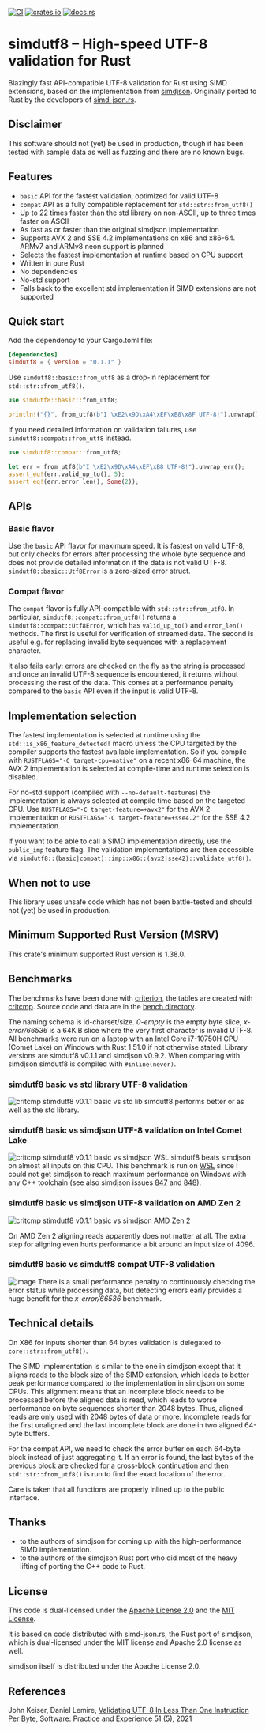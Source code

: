 [![CI](https://github.com/rusticstuff/simdutf8/actions/workflows/ci.yml/badge.svg)](https://github.com/rusticstuff/simdutf8/actions/workflows/ci.yml)
[![crates.io](https://img.shields.io/crates/v/simdutf8.svg)](https://crates.io/crates/simdutf8)
[![docs.rs](https://docs.rs/simdutf8/badge.svg)](https://docs.rs/simdutf8)

# simdutf8 – High-speed UTF-8 validation for Rust

Blazingly fast API-compatible UTF-8 validation for Rust using SIMD extensions, based on the implementation from
[simdjson](https://github.com/simdjson/simdjson). Originally ported to Rust by the developers of [simd-json.rs](https://simd-json.rs).

## Disclaimer
This software should not (yet) be used in production, though it has been tested with sample data as well as
fuzzing and there are no known bugs.

## Features
* `basic` API for the fastest validation, optimized for valid UTF-8
* `compat` API as a fully compatible replacement for `std::str::from_utf8()`
* Up to 22 times faster than the std library on non-ASCII, up to three times faster on ASCII
* As fast as or faster than the original simdjson implementation
* Supports AVX 2 and SSE 4.2 implementations on x86 and x86-64. ARMv7 and ARMv8 neon support is planned
* Selects the fastest implementation at runtime based on CPU support
* Written in pure Rust
* No dependencies
* No-std support
* Falls back to the excellent std implementation if SIMD extensions are not supported

## Quick start
Add the dependency to your Cargo.toml file:
```toml
[dependencies]
simdutf8 = { version = "0.1.1" }
```

Use `simdutf8::basic::from_utf8` as a drop-in replacement for `std::str::from_utf8()`.

```rust
use simdutf8::basic::from_utf8;

println!("{}", from_utf8(b"I \xE2\x9D\xA4\xEF\xB8\x8F UTF-8!").unwrap());
```

If you need detailed information on validation failures, use `simdutf8::compat::from_utf8`
instead.

```rust
use simdutf8::compat::from_utf8;

let err = from_utf8(b"I \xE2\x9D\xA4\xEF\xB8 UTF-8!").unwrap_err();
assert_eq!(err.valid_up_to(), 5);
assert_eq!(err.error_len(), Some(2));
```

## APIs

### Basic flavor
Use the `basic` API flavor for maximum speed. It is fastest on valid UTF-8, but only checks
for errors after processing the whole byte sequence and does not provide detailed information if the data
is not valid UTF-8. `simdutf8::basic::Utf8Error` is a zero-sized error struct.

### Compat flavor
The `compat` flavor is fully API-compatible with `std::str::from_utf8`. In particular, `simdutf8::compat::from_utf8()`
returns a `simdutf8::compat::Utf8Error`, which has `valid_up_to()` and `error_len()` methods. The first is useful for
verification of streamed data. The second is useful e.g. for replacing invalid byte sequences with a replacement character.

It also fails early: errors are checked on the fly as the string is processed and once
an invalid UTF-8 sequence is encountered, it returns without processing the rest of the data.
This comes at a performance penalty compared to the `basic` API even if the input is valid UTF-8.

## Implementation selection
The fastest implementation is selected at runtime using the `std::is_x86_feature_detected!` macro unless the CPU
targeted by the compiler supports the fastest available implementation.
So if you compile with `RUSTFLAGS="-C target-cpu=native"` on a recent x86-64 machine, the AVX 2 implementation is selected at
compile-time and runtime selection is disabled.

For no-std support (compiled with `--no-default-features`) the implementation is always selected at compile time based on
the targeted CPU. Use `RUSTFLAGS="-C target-feature=+avx2"` for the AVX 2 implementation or `RUSTFLAGS="-C target-feature=+sse4.2"`
for the SSE 4.2 implementation.

If you want to be able to call a SIMD implementation directly, use the `public_imp` feature flag. The validation
implementations are then accessible via `simdutf8::(basic|compat)::imp::x86::(avx2|sse42)::validate_utf8()`.

## When not to use
This library uses unsafe code which has not been battle-tested and should not (yet) be used in production.

## Minimum Supported Rust Version (MSRV)
This crate's minimum supported Rust version is 1.38.0.

## Benchmarks
The benchmarks have been done with [criterion](https://bheisler.github.io/criterion.rs/book/index.html), the tables
are created with [critcmp](https://github.com/BurntSushi/critcmp). Source code and data are in the
[bench directory](https://github.com/rusticstuff/simdutf8/tree/main/bench).

The naming schema is id-charset/size. _0-empty_ is the empty byte slice, _x-error/66536_ is a 64KiB slice where the very
first character is invalid UTF-8. All benchmarks were run on a laptop with an Intel Core i7-10750H CPU (Comet Lake) on
Windows with Rust 1.51.0 if not otherwise stated. Library versions are simdutf8 v0.1.1 and simdjson v0.9.2. When comparing
with simdjson simdutf8 is compiled with `#inline(never)`.

### simdutf8 basic vs std library UTF-8 validation
![critcmp stimdutf8 v0.1.1 basic vs std lib](https://user-images.githubusercontent.com/3736990/116121179-a8271f80-a6c0-11eb-9b2b-6233c3c824f2.png)
simdutf8 performs better or as well as the std library.

### simdutf8 basic vs simdjson UTF-8 validation on Intel Comet Lake
![critcmp stimdutf8 v0.1.1 basic vs simdjson WSL](https://user-images.githubusercontent.com/3736990/116121748-38656480-a6c1-11eb-8cb4-385c7516a46a.png)
simdutf8 beats simdjson on almost all inputs on this CPU. This benchmark is run on 
[WSL](https://docs.microsoft.com/en-us/windows/wsl/install-win10) 
since I could not get simdjson to reach maximum performance on Windows with any C++ toolchain (see also simdjson issues 
[847](https://github.com/simdjson/simdjson/issues/847) and [848](https://github.com/simdjson/simdjson/issues/848)).

### simdutf8 basic vs simdjson UTF-8 validation on AMD Zen 2
![critcmp stimdutf8 v0.1.1 basic vs simdjson AMD Zen 2](https://user-images.githubusercontent.com/3736990/116122729-731bcc80-a6c2-11eb-82a5-6e297778a1c4.png)

On AMD Zen 2 aligning reads apparently does not matter at all. The extra step for aligning even hurts performance a bit around
an input size of 4096.

### simdutf8 basic vs simdutf8 compat UTF-8 validation
![image](https://user-images.githubusercontent.com/3736990/116122427-0dc7db80-a6c2-11eb-8434-f9879742d90d.png)
There is a small performance penalty to continuously checking the error status while processing data, but detecting
errors early provides a huge benefit for the _x-error/66536_ benchmark.

## Technical details
On X86 for inputs shorter than 64 bytes validation is delegated to `core::str::from_utf8()`.

The SIMD implementation is similar to the one in simdjson except that it aligns reads to the block size of the
SIMD extension, which leads to better peak performance compared to the implementation in simdjson on some CPUs.
This alignment means that an incomplete block needs to be processed before the aligned data is read, which
leads to worse performance on byte sequences shorter than 2048 bytes. Thus, aligned reads are only used with
2048 bytes of data or more. Incomplete reads for the first unaligned and the last incomplete block are done in
two aligned 64-byte buffers.

For the compat API, we need to check the error buffer on each 64-byte block instead of just aggregating it. If an
error is found, the last bytes of the previous block are checked for a cross-block continuation and then
`std::str::from_utf8()` is run to find the exact location of the error.

Care is taken that all functions are properly inlined up to the public interface.

## Thanks
* to the authors of simdjson for coming up with the high-performance SIMD implementation.
* to the authors of the simdjson Rust port who did most of the heavy lifting of porting the C++ code to Rust.


## License
This code is dual-licensed under the [Apache License 2.0](https://www.apache.org/licenses/LICENSE-2.0.html) and the [MIT License](https://opensource.org/licenses/MIT).

It is based on code distributed with simd-json.rs, the Rust port of simdjson, which is dual-licensed under
the MIT license and Apache 2.0 license as well.

simdjson itself is distributed under the Apache License 2.0.

## References
John Keiser, Daniel Lemire, [Validating UTF-8 In Less Than One Instruction Per Byte](https://arxiv.org/abs/2010.03090), Software: Practice and Experience 51 (5), 2021
